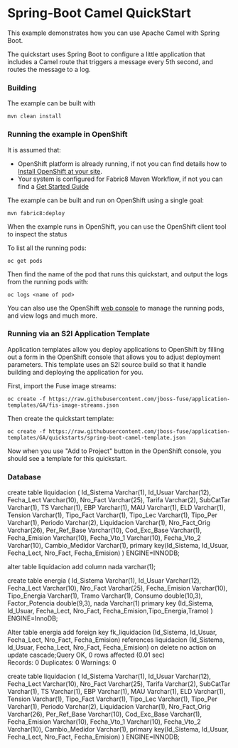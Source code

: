 # Spring-Boot Camel QuickStart

This example demonstrates how you can use Apache Camel with Spring Boot.

The quickstart uses Spring Boot to configure a little application that includes a Camel route that triggers a message every 5th second, and routes the message to a log.

### Building

The example can be built with

    mvn clean install

### Running the example in OpenShift

It is assumed that:
- OpenShift platform is already running, if not you can find details how to [Install OpenShift at your site](https://docs.openshift.com/container-platform/3.3/install_config/index.html).
- Your system is configured for Fabric8 Maven Workflow, if not you can find a [Get Started Guide](https://access.redhat.com/documentation/en/red-hat-jboss-middleware-for-openshift/3/single/red-hat-jboss-fuse-integration-services-20-for-openshift/)

The example can be built and run on OpenShift using a single goal:

    mvn fabric8:deploy

When the example runs in OpenShift, you can use the OpenShift client tool to inspect the status

To list all the running pods:

    oc get pods

Then find the name of the pod that runs this quickstart, and output the logs from the running pods with:

    oc logs <name of pod>

You can also use the OpenShift [web console](https://docs.openshift.com/container-platform/3.3/getting_started/developers_console.html#developers-console-video) to manage the
running pods, and view logs and much more.

### Running via an S2I Application Template

Application templates allow you deploy applications to OpenShift by filling out a form in the OpenShift console that allows you to adjust deployment parameters.  This template uses an S2I source build so that it handle building and deploying the application for you.

First, import the Fuse image streams:

    oc create -f https://raw.githubusercontent.com/jboss-fuse/application-templates/GA/fis-image-streams.json

Then create the quickstart template:

    oc create -f https://raw.githubusercontent.com/jboss-fuse/application-templates/GA/quickstarts/spring-boot-camel-template.json

Now when you use "Add to Project" button in the OpenShift console, you should see a template for this quickstart. 

### Database
create table liquidacion ( Id_Sistema Varchar(1), Id_Usuar Varchar(12), Fecha_Lect Varchar(10), Nro_Fact Varchar(25), Tarifa Varchar(2), SubCatTar Varchar(1), TS Varchar(1), EBP Varchar(1), MAU Varchar(1), ELD Varchar(1), Tension Varchar(1), Tipo_Fact Varchar(1), Tipo_Lec Varchar(1), Tipo_Per Varchar(1), Periodo Varchar(2), Liquidacion Varchar(1), Nro_Fact_Orig Varchar(26), Per_Ref_Base Varchar(10), Cod_Exc_Base Varchar(1), Fecha_Emision Varchar(10), Fecha_Vto_1 Varchar(10), Fecha_Vto_2 Varchar(10), Cambio_Medidor Varchar(1), primary key(Id_Sistema, Id_Usuar, Fecha_Lect, Nro_Fact, Fecha_Emision) ) ENGINE=INNODB;

alter table liquidacion add column nada varchar(1);

create table energia ( Id_Sistema Varchar(1), Id_Usuar Varchar(12), Fecha_Lect Varchar(10), Nro_Fact Varchar(25), Fecha_Emision Varchar(10), Tipo_Energia Varchar(1), Tramo Varchar(1), Consumo double(10,3), Factor_Potencia double(9,3), nada Varchar(1) primary key (Id_Sistema, Id_Usuar, Fecha_Lect, Nro_Fact, Fecha_Emision,Tipo_Energia,Tramo) ) ENGINE=InnoDB;


Alter table energia add foreign key fk_liquidacion (Id_Sistema, Id_Usuar, Fecha_Lect, Nro_Fact, Fecha_Emision) references liquidacion (Id_Sistema, Id_Usuar, Fecha_Lect, Nro_Fact, Fecha_Emision) on delete no action on update cascade;Query OK, 0 rows affected (0.01 sec)               
Records: 0  Duplicates: 0  Warnings: 0

create table liquidacion ( Id_Sistema Varchar(1), Id_Usuar Varchar(12), Fecha_Lect Varchar(10), Nro_Fact Varchar(25), Tarifa Varchar(2), SubCatTar Varchar(1), TS Varchar(1), EBP Varchar(1), MAU Varchar(1), ELD Varchar(1), Tension Varchar(1), Tipo_Fact Varchar(1), Tipo_Lec Varchar(1), Tipo_Per Varchar(1), Periodo Varchar(2), Liquidacion Varchar(1), Nro_Fact_Orig Varchar(26), Per_Ref_Base Varchar(10), Cod_Exc_Base Varchar(1), Fecha_Emision Varchar(10), Fecha_Vto_1 Varchar(10), Fecha_Vto_2 Varchar(10), Cambio_Medidor Varchar(1), primary key(Id_Sistema, Id_Usuar, Fecha_Lect, Nro_Fact, Fecha_Emision) ) ENGINE=INNODB;

